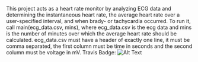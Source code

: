 This project acts as a heart rate monitor by analyzing ECG data and determining the instantaneous heart rate, the average heart rate over a user-specified interval, and when brady- or tachycardia occurred. To run it, call main(ecg_data.csv, mins), where ecg_data.csv is the ecg data and mins is the number of minutes over which the average heart rate should be calculated. ecg_data.csv must have a header of exactly one line, it must be comma separated, the first column must be time in seconds and the second column must be voltage in mV.
 Travis Badge: ![Alt Text](https://travis-ci.org/epvienneau/bme590_assignment02.svg?branch=master)
